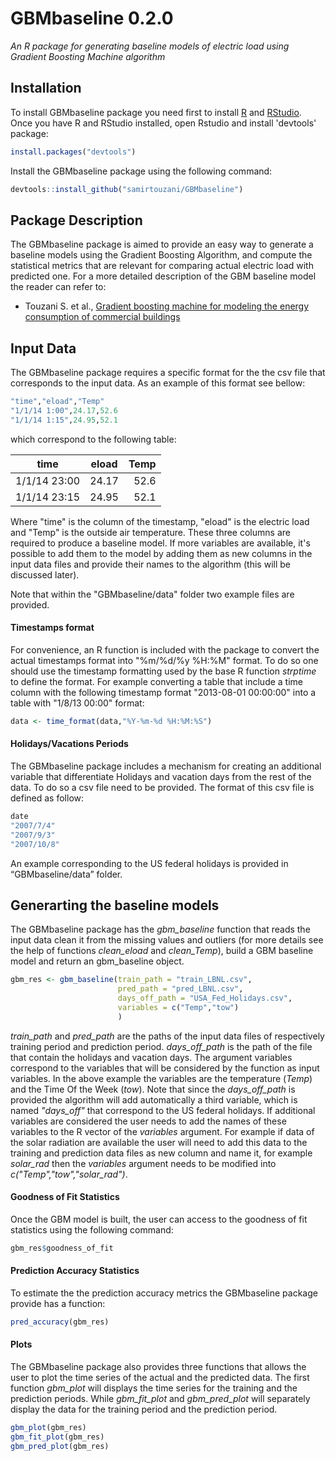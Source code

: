 # GBMbaseline 0.2.0
*An R package for generating baseline models of electric load using Gradient Boosting Machine algorithm*

## Installation

To install GBMbaseline package you need first to install [R](https://cran.r-project.org/) and [RStudio](https://www.rstudio.com/).
Once you have R and RStudio installed, open Rstudio and install 'devtools' package:
```r
install.packages("devtools")
```
 Install the GBMbaseline package using the following command:

```r
devtools::install_github("samirtouzani/GBMbaseline")
```

## Package Description

The GBMbaseline package is aimed to provide an easy way to generate a baseline models using the Gradient Boosting Algorithm, and compute the statistical metrics that are relevant for comparing actual electric load with predicted one. For a more detailed description of the GBM baseline model the reader can refer to:
+ Touzani S. et al., [Gradient boosting machine for modeling the energy consumption of commercial buildings]()

## Input Data
The GBMbaseline package requires a specific format for the the csv file that corresponds to the input data. As an example of this format see bellow:

```r
"time","eload","Temp"
"1/1/14 1:00",24.17,52.6
"1/1/14 1:15",24.95,52.1
```
which correspond to the following table:

| time        | eload | Temp |
| ------------|:-----:| ----:|
| 1/1/14 23:00 | 24.17 | 52.6 |
| 1/1/14 23:15 | 24.95 | 52.1 |

Where "time" is the column of the timestamp, "eload" is the electric load and "Temp" is the outside air temperature. These three columns are required to produce a baseline model. If more variables are available, it's possible to add them to the model by adding them as new columns in the input data files and provide their names to the algorithm (this will be discussed later).

 Note that within the "GBMbaseline/data" folder two example files are provided.

#### Timestamps format

For convenience, an R function is included with the package to convert the actual timestamps format into "\%m/\%d/\%y \%H:\%M" format. To do so one should use the timestamp formatting used by the base R function *strptime* to define the format. For example converting a table that include a time column with the following timestamp format "2013-08-01 00:00:00" into a table with "1/8/13 00:00" format:

```r
data <- time_format(data,"%Y-%m-%d %H:%M:%S")
```

#### Holidays/Vacations Periods
The GBMbaseline package includes a mechanism for creating an additional variable that differentiate Holidays and vacation days from the rest of the data. To do so a csv file need to be provided. The format of this csv file is defined as follow:

```r
date
"2007/7/4"
"2007/9/3"
"2007/10/8"
```
An example corresponding to the US federal holidays is provided in “GBMbaseline/data” folder.


## Generarting the baseline models

The GBMbaseline package has the *gbm_baseline* function that reads the input data clean it from the missing values and outliers (for more details see the help of functions *clean_eload* and *clean_Temp*), build a GBM baseline model and return an gbm_baseline object.
```r
gbm_res <- gbm_baseline(train_path = "train_LBNL.csv",
                        pred_path = "pred_LBNL.csv",
                        days_off_path = "USA_Fed_Holidays.csv",
                        variables = c("Temp","tow")
                        )
```
*train_path* and *pred_path* are the paths of the input data files of respectively training period and prediction period.  *days_off_path* is the path of the file that contain the holidays and vacation days. The argument variables correspond to the variables that will be considered by the function as input variables. In the above example the variables are the temperature (*Temp*) and the Time Of the Week (*tow*). Note that since the *days_off_path* is provided the algorithm will add automatically a third variable, which is named *"days_off"* that correspond to the US federal holidays. If additional variables are considered the user needs to add the names of these variables to the R vector of the *variables* argument. For example if data of the solar radiation are available the user will need to add this data to the training and prediction data files as new column and name it, for example *solar_rad* then the *variables* argument needs to be modified into *c("Temp","tow","solar_rad")*.

#### Goodness of Fit Statistics

Once the GBM model is built, the user can access to the goodness of fit statistics using the following command:

```r
gbm_res$goodness_of_fit
```

#### Prediction Accuracy Statistics
To estimate the the prediction accuracy metrics the GBMbaseline package provide has a function:

```r
pred_accuracy(gbm_res)
```

#### Plots

The GBMbaseline package also provides three functions that allows the user to plot the time series of the actual and the predicted data. The first function *gbm_plot* will displays the time series for the training and the prediction periods. While *gbm_fit_plot* and *gbm_pred_plot* will separately display the data for the training period and the prediction period.

```r
gbm_plot(gbm_res)
gbm_fit_plot(gbm_res)
gbm_pred_plot(gbm_res)
```
